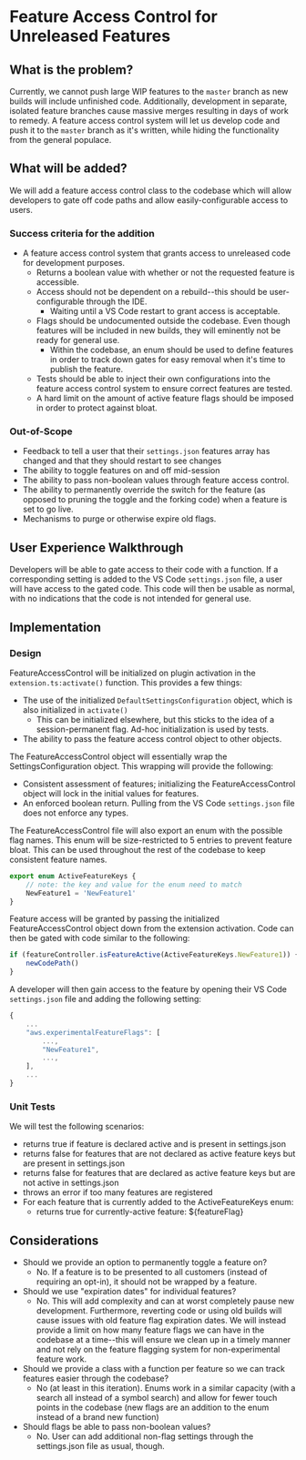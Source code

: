 Feature Access Control for Unreleased Features
==============================================

What is the problem?
--------------------

Currently, we cannot push large WIP features to the `master` branch as new builds will include unfinished code. Additionally, development in separate, isolated feature branches cause massive merges resulting in days of work to remedy. A feature access control system will let us develop code and push it to the `master` branch as it's written, while hiding the functionality from the general populace.

What will be added?
---------------------

We will add a feature access control class to the codebase which will allow developers to gate off code paths and allow easily-configurable access to users.

### Success criteria for the addition

* A feature access control system that grants access to unreleased code for development purposes.
  * Returns a boolean value with whether or not the requested feature is accessible.
  * Access should not be dependent on a rebuild--this should be user-configurable through the IDE.
    * Waiting until a VS Code restart to grant access is acceptable.
  * Flags should be undocumented outside the codebase. Even though features will be included in new builds, they will eminently not be ready for general use.
    * Within the codebase, an enum should be used to define features in order to track down gates for easy removal when it's time to publish the feature.
  * Tests should be able to inject their own configurations into the feature access control system to ensure correct features are tested.
  * A hard limit on the amount of active feature flags should be imposed in order to protect against bloat.

### Out-of-Scope

* Feedback to tell a user that their `settings.json` features array has changed and that they should restart to see changes
* The ability to toggle features on and off mid-session
* The ability to pass non-boolean values through feature access control.
* The ability to permanently override the switch for the feature (as opposed to pruning the toggle and the forking code) when a feature is set to go live.
* Mechanisms to purge or otherwise expire old flags.

User Experience Walkthrough
---------------------------

Developers will be able to gate access to their code with a function. If a corresponding setting is added to the VS Code `settings.json` file, a user will have access to the gated code. This code will then be usable as normal, with no indications that the code is not intended for general use.

Implementation
--------------

### Design

FeatureAccessControl will be initialized on plugin activation in the `extension.ts:activate()` function. This provides a few things:

* The use of the initialized `DefaultSettingsConfiguration` object, which is also initialized in `activate()`
  * This can be initialized elsewhere, but this sticks to the idea of a session-permanent flag. Ad-hoc initialization is used by tests.
* The ability to pass the feature access control object to other objects.

The FeatureAccessControl object will essentially wrap the SettingsConfiguration object. This wrapping will provide the following:

* Consistent assessment of features; initializing the FeatureAccessControl object will lock in the initial values for features.
* An enforced boolean return. Pulling from the VS Code `settings.json` file does not enforce any types.

The FeatureAccessControl file will also export an enum with the possible flag names. This enum will be size-restricted to 5 entries to prevent feature bloat. This can be used throughout the rest of the codebase to keep consistent feature names.

```typescript
export enum ActiveFeatureKeys {
    // note: the key and value for the enum need to match
    NewFeature1 = 'NewFeature1'
}
```

Feature access will be granted by passing the initialized FeatureAccessControl object down from the extension activation. Code can then be gated with code similar to the following:

```typescript
if (featureController.isFeatureActive(ActiveFeatureKeys.NewFeature1)) {
    newCodePath()
}
```

A developer will then gain access to the feature by opening their VS Code `settings.json` file and adding the following setting:

```javascript
{
    ...
    "aws.experimentalFeatureFlags": [
        ...,
        "NewFeature1",
        ...,
    ],
    ...
}
```

### Unit Tests

We will test the following scenarios:

* returns true if feature is declared active and is present in settings.json
* returns false for features that are not declared as active feature keys but are present in settings.json
* returns false for features that are declared as active feature keys but are not active in settings.json
* throws an error if too many features are registered
* For each feature that is currently added to the ActiveFeatureKeys enum:
  * returns true for currently-active feature: ${featureFlag}

Considerations
--------------

* Should we provide an option to permanently toggle a feature on?
  * No. If a feature is to be presented to all customers (instead of requiring an opt-in), it should not be wrapped by a feature.
* Should we use "expiration dates" for individual features?
  * No. This will add complexity and can at worst completely pause new development. Furthermore, reverting code or using old builds will cause issues with old feature flag expiration dates. We will instead provide a limit on how many feature flags we can have in the codebase at a time--this will ensure we clean up in a timely manner and not rely on the feature flagging system for non-experimental feature work.
* Should we provide a class with a function per feature so we can track features easier through the codebase?
  * No (at least in this iteration). Enums work in a similar capacity (with a search all instead of a symbol search) and allow for fewer touch points in the codebase (new flags are an addition to the enum instead of a brand new function)
* Should flags be able to pass non-boolean values?
  * No. User can add additional non-flag settings through the settings.json file as usual, though.
